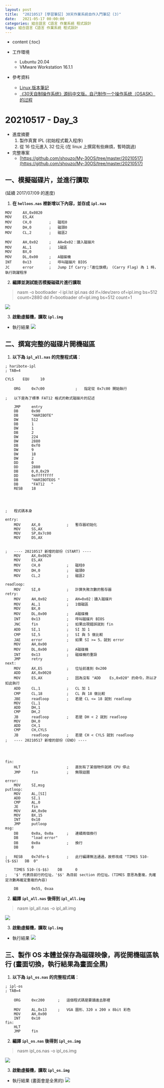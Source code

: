 ```yaml
---
layout: post
title:  "20210517 [學習筆記] 30天作業系統自作入門筆記 (3)"
date:   2021-05-17 00:00:00
categories: 組合語言 C語言 作業系統 程式設計
tags: 組合語言 C語言 作業系統 程式設計
---
```



* content
{:toc}


* 工作環境
    * Lubuntu 20.04
    * VMware Workstation 16.1.1
* 參考資料
    * [Linux 版本筆記](http://lengly.top/archives/85)
    * [《30天自制操作系统》源码中文版。自己制作一个操作系统（OSASK）的过程](https://github.com/yourtion/30dayMakeOS)


# 20210517 - Day_3
* 進度摘要
	1. 製作真實 IPL (初始程式載入程序)
	2. 從 16 位元進入 32 位元 (在 linux 上撰寫有些麻煩，暫時跳過)
* 完整專案
    * [https://github.com/shouzo/My-30OS/tree/master/20210517](https://github.com/shouzo/My-30OS/tree/master/20210517)


## 一、模擬磁碟片，並進行讀取
(延續 2017/07/09 的進度)

1. **在 `helloos.nas` 裡新增以下內容，並存成 `ipl.nas`**

```
MOV		AX,0x0820
MOV		ES,AX
MOV		CH,0        ;   磁柱0			
MOV		DH,0        ;   磁頭0
MOV		CL,2        ;   磁區2

MOV		AH,0x02     ;   AH=0x02：讀入磁碟片			
MOV		AL,1        ;   1磁區
MOV		BX,0
MOV		DL,0x00     ;   A磁碟機
INT		0x13        ;   呼叫磁碟片 BIOS
JC		error       ;   Jump If Carry：「進位旗標」 (Carry Flag) 為 1 時，執行跳躍程序
```

2. **編譯並測試能否模擬磁碟片進行讀取**
> nasm -o bootloader -l ipl.lst ipl.nas
> dd if=/dev/zero of=ipl.img bs=512 count=2880
> dd if=bootloader of=ipl.img bs=512 count=1

![](https://i.imgur.com/eiMWp6d.jpg)

3. **啟動虛擬機，讀取 `ipl.img`**
* 執行結果
![](https://i.imgur.com/zoAr8xH.jpg)


## 二、撰寫完整的磁碟片開機磁區
1. **以下為 `ipl_all.nas` 的完整程式碼**：

```
; haribote-ipl
; TAB=4

CYLS    EQU     10

	ORG		0x7c00              ;   指定從 0x7c00 開始執行	

;   以下是為了標準 FAT12 格式的軟式磁碟片的記述

	JMP		entry
	DB		0x90
	DB		"HARIBOTE"		
	DW		512				
	DB		1				
	DW		1				
	DB		2				
	DW		224				
	DW		2880			
	DB		0xf0			
	DW		9				
	DW		18				
	DW		2				
	DD		0				
	DD		2880			
	DB		0,0,0x29		
	DD		0xffffffff		
	DB		"HARIBOTEOS "	
	DB		"FAT12   "		
	RESB	18				




;   程式碼本身

entry:
	MOV		AX,0            ;   暫存器初始化
	MOV		SS,AX
	MOV		SP,0x7c00
	MOV		DS,AX


;   ---- 20210517 新增的部份 (START) ----
	MOV		AX,0x0820
	MOV		ES,AX
	MOV		CH,0            ;   磁柱0		
	MOV		DH,0			;   磁頭0
	MOV		CL,2	        ;   磁區2

readloop:
    MOV     SI,0            ;   計算失敗次數的暫存器
retry:
	MOV		AH,0x02         ;   AH=0x02：讀入磁碟片			
	MOV		AL,1			;   1個磁區
	MOV		BX,0
	MOV		DL,0x00			;   A磁碟機
	INT		0x13	        ;   呼叫磁碟片 BIOS
    JNC     fin             ;   如果出現錯誤就到 fin
    ADD     SI,1            ;   SI 加 1
    CMP     SI,5            ;   SI 與 5 做比較
    JAE     error           ;   如果 SI >= 5，就到 error
    MOV     AH,0x00
    MOV     DL,0x00         ;   A磁碟機
    INT     0x13            ;   磁碟機的重設
    JMP     retry
next:
    MOV     AX,ES           ;   位址前進到 0x200
    ADD     AX,0x0020
    MOV     ES,AX           ;   因為沒有 "ADD    Es,0x020" 的命令，所以才如此執行
    ADD     CL,1            ;   CL 加 1
    CMP     CL,18           ;   CL 與 18 做比較
    JBE     readloop        ;   若是 CL <= 18 就到 readloop
    MOV     CL,1
    ADD     DH,1
    CMP     DH,2
    JB      readloop        ;   若是 DH < 2 就到 readloop
    MOV     DH,0
    ADD     CH,1
    CMP     CH,CYLS
    JB      readloop        ;   若是 CH < CYLS 就到 readloop
;   ---- 20210517 新增的部份 (END) ----




fin:
	HLT					    ;   直到有了某個物件就將 CPU 停止	
	JMP		fin				;   無限迴圈

error:
	MOV		SI,msg
putloop:
	MOV		AL,[SI]
	ADD		SI,1			
	CMP		AL,0
	JE		fin
	MOV		AH,0x0e			
	MOV		BX,15			
	INT		0x10			
	JMP		putloop
msg:
	DB		0x0a, 0x0a		;   連續兩個換行
	DB		"load error"
	DB		0x0a			;   換行
	DB		0

;   RESB	0x7dfe-$		;   此行編譯無法通過，故修改成 "TIMES 510-($-$$)   DB  0"
        
    TIMES 510-($-$$)    DB      0
;   '$' 代表目前行的位址，'$$' 為目前 section 的位址。(TIMES 意思為重複，先確定次數再確定重複的內容)

	DB		0x55, 0xaa

```

2. **編譯 `ipl_all.nas` 後得到 `ipl_all.img`**
> nasm ipl_all.nas -o ipl_all.img

![](https://i.imgur.com/aaJVRC7.png)

3. **啟動虛擬機，讀取 `ipl.img`**
* 執行結果
![](https://i.imgur.com/dh1ghJR.jpg)


## 三、製作 OS 本體並保存為磁碟映像，再從開機磁區執行 (畫面切換，執行結果為畫面全黑)
1. **以下為 `ipl_os.nas` 的完整程式碼**：

```
; ipl-os
; TAB=4

	ORG		0xc200      ;   這個程式碼是要讀進去那裡

	MOV		AL,0x13	    ;   VGA 圖形、320 x 200 x 8bit 彩色
	MOV		AH,0x00
	INT		0x10
fin:
	HLT
	JMP		fin
```

2. **編譯 `ipl_os.nas` 後得到 `ipl_os.img`**
> nasm ipl_os.nas -o ipl_os.img

![](https://i.imgur.com/q6RK8rn.jpg)

3. **啟動虛擬機，讀取 `ipl_os.img`**
* 執行結果 (畫面會是全黑的)
![](https://i.imgur.com/KKEJV8s.jpg)


